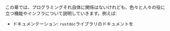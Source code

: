<!-- Some topics aren't exactly relevant to how you program but provide you
tooling or infrastructure support which just makes things better for
everyone. These topics include: -->
この章では、プログラミングそれ自体に関係はないけれども、色々と人々の役に立つ機能やインフラについて説明していきます。例えば:

<!-- * Documentation: Generate library documentation for users via the included
`rustdoc`.
* Testing: Create testsuites for libraries to give confidence that your
library does exactly what it's supposed to.
* Benchmarking: Create benchmarks for functionality to be confident that
they run quickly. -->
* ドキュメンテーション: `rustdoc`ライブラリのドキュメントを
